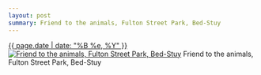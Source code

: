 ```yaml
---
layout: post
summary: Friend to the animals, Fulton Street Park, Bed-Stuy
---
```


<p>
  <time><a href="/535">{{ page.date | date: "%B %e, %Y" }}</a></time>
  <a href="/535"><img src="{{ site.assets_url }}/535-480.jpg" srcset="{{ site.assets_url }}/535-240.jpg 240w, {{ site.assets_url }}/535-480.jpg 480w, {{ site.assets_url }}/535-720.jpg 720w, {{ site.assets_url }}/535-960.jpg 960w" sizes="(min-width: 700px) 50vw, calc(100vw - 2rem)" alt="Friend to the animals, Fulton Street Park, Bed-Stuy" /></a>
  <span>Friend to the animals, Fulton Street Park, Bed-Stuy</span>
</p>
